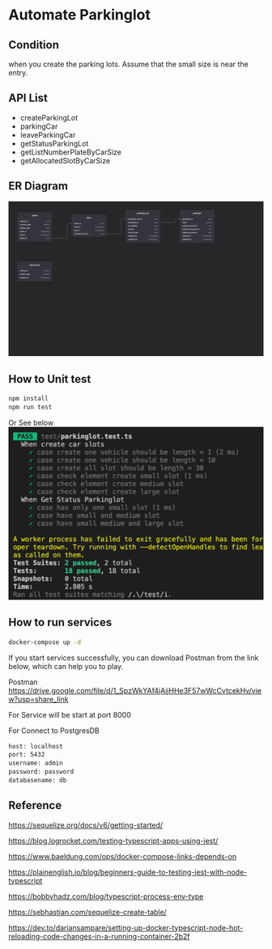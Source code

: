 # Automate Parkinglot

## Condition
when you create the parking lots. Assume that the small size is near the entry.

## API List
- createParkingLot
- parkingCar
- leaveParkingCar
- getStatusParkingLot
- getListNumberPlateByCarSize
- getAllocatedSlotByCarSize


## ER Diagram
![alt text](https://github.com/wordev/parkinglot/blob/master/src/pic/er_diagram.png?raw=true)



## How to Unit test
```bash
npm install 
npm run test
```
Or See below
![alt text](https://github.com/wordev/parkinglot/blob/master/src/pic/unit_test.png?raw=true)

## How to run services
```bash
docker-compose up -d
```
If you start services successfully, you can download Postman from the link below, which can help you to play.

Postman
https://drive.google.com/file/d/1_SpzWkYAf4jAijHHe3F57wWcCvtcekHv/view?usp=share_link

For Service will be start at port 8000

For Connect to PostgresDB

```bash
host: localhost
port: 5432
username: admin
password: password
databasename: db
```



## Reference

https://sequelize.org/docs/v6/getting-started/

https://blog.logrocket.com/testing-typescript-apps-using-jest/

https://www.baeldung.com/ops/docker-compose-links-depends-on

https://plainenglish.io/blog/beginners-guide-to-testing-jest-with-node-typescript

https://bobbyhadz.com/blog/typescript-process-env-type

https://sebhastian.com/sequelize-create-table/

https://dev.to/dariansampare/setting-up-docker-typescript-node-hot-reloading-code-changes-in-a-running-container-2b2f